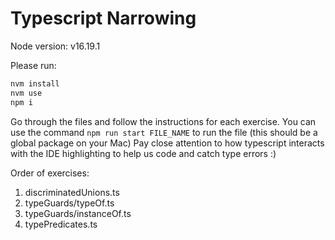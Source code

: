 # Typescript Narrowing

Node version: v16.19.1

Please run:

```bash
nvm install
nvm use
npm i
```

Go through the files and follow the instructions for each exercise.
You can use the command `npm run start FILE_NAME` to run the file (this should be a global package on your Mac)
Pay close attention to how typescript interacts with the IDE highlighting to help us code and catch type errors :)

Order of exercises:

1. discriminatedUnions.ts
2. typeGuards/typeOf.ts
3. typeGuards/instanceOf.ts
4. typePredicates.ts
